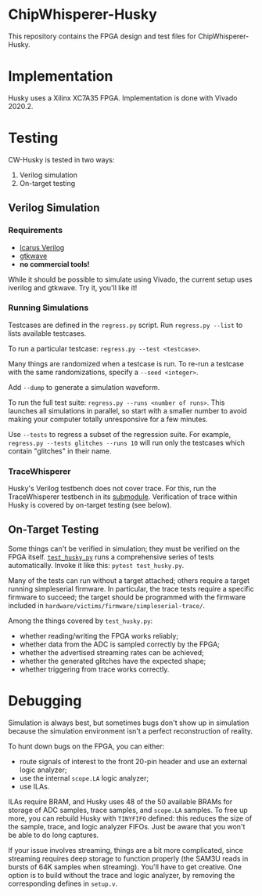 # ChipWhisperer-Husky
This repository contains the FPGA design and test files for
ChipWhisperer-Husky.

# Implementation
Husky uses a Xilinx XC7A35 FPGA. Implementation is done with Vivado 2020.2.

# Testing

CW-Husky is tested in two ways:
1. Verilog simulation
2. On-target testing

## Verilog Simulation

### Requirements
* [Icarus Verilog](http://iverilog.icarus.com)
* [gtkwave](http://gtkwave.sourceforge.net)
* **no commercial tools!**

While it should be possible to simulate using Vivado, the current setup uses
iverilog and gtkwave. Try it, you'll like it!

### Running Simulations
Testcases are defined in the `regress.py` script. Run `regress.py --list` to
lists available testcases. 

To run a particular testcase: `regress.py --test <testcase>`. 

Many things are randomized when a testcase is run. To re-run a testcase with
the same randomizations, specify a `--seed <integer>`. 

Add `--dump` to generate a simulation waveform.

To run the full test suite: `regress.py --runs <number of runs>`. This
launches all simulations in parallel, so start with a smaller number to
avoid making your computer totally unresponsive for a few minutes.

Use `--tests` to regress a subset of the regression suite. For example,
`regress.py --tests glitches --runs 10` will run only the testcases which
contain "glitches" in their name.

### TraceWhisperer
Husky's Verilog testbench does not cover trace. For this, run the
TraceWhisperer testbench in its
[submodule](https://github.com/newaetech/chipwhisperer-husky-fpga/tree/main/fpga).
Verification of trace within Husky is covered by on-target testing (see
below).


## On-Target Testing
Some things can't be verified in simulation; they must be verified on the
FPGA itself.
[`test_husky.py`](https://github.com/newaetech/chipwhisperer/blob/develop/tests/test_husky.py)
runs a comprehensive series of tests automatically. Invoke it like this:
`pytest test_husky.py`.

Many of the tests can run without a target attached; others require a target
running simpleserial firmware. In particular, the trace tests require a
specific firmware to succeed; the target should be programmed with the
firmware included in `hardware/victims/firmware/simpleserial-trace/`.

Among the things covered by `test_husky.py`:
* whether reading/writing the FPGA works reliably;
* whether data from the ADC is sampled correctly by the FPGA;
* whether the advertised streaming rates can be achieved;
* whether the generated glitches have the expected shape;
* whether triggering from trace works correctly.

# Debugging

Simulation is always best, but sometimes bugs don't show up in simulation
because the simulation environment isn't a perfect reconstruction of
reality.

To hunt down bugs on the FPGA, you can either:
* route signals of interest to the front 20-pin header and use an external
  logic analyzer;
* use the internal `scope.LA` logic analyzer;
* use ILAs.

ILAs require BRAM, and Husky uses 48 of the 50 available BRAMs for storage
of ADC samples, trace samples, and `scope.LA` samples. To free up more, you
can rebuild Husky with `TINYFIFO` defined: this reduces the size of the
sample, trace, and logic analyzer FIFOs. Just be aware that you won't be
able to do long captures. 

If your issue involves streaming, things are a bit more complicated, since
streaming requires deep storage to function properly (the SAM3U reads in
bursts of 64K samples when streaming). You'll have to get creative. One
option is to build without the trace and logic analyzer, by removing the
corresponding defines in `setup.v`.

